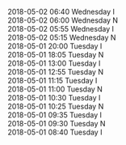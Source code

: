 2018-05-02 06:40 Wednesday  I  
2018-05-02 06:00 Wednesday  N  
2018-05-02 05:55 Wednesday  I  
2018-05-02 05:15 Wednesday  N  
2018-05-01 20:00 Tuesday  I  
2018-05-01 18:05 Tuesday  N  
2018-05-01 13:00 Tuesday  I  
2018-05-01 12:55 Tuesday  N  
2018-05-01 11:15 Tuesday  I  
2018-05-01 11:00 Tuesday  N  
2018-05-01 10:30 Tuesday  I  
2018-05-01 10:25 Tuesday  N  
2018-05-01 09:35 Tuesday  I  
2018-05-01 09:30 Tuesday  N  
2018-05-01 08:40 Tuesday  I  

